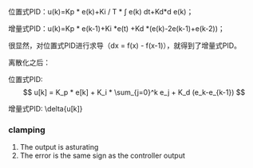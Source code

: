 位置式PID：u(k)=Kp * e(k)+Ki / T * ∫ e(k) dt+Kd*d e(k)；

增量式PID：u(k)=Kp * e(k-1)+Ki *e(t) +Kd *(e(k)-2e(k-1)+e(k-2))；

很显然，对位置式PID进行求导（dx = f(x) - f(x-1)），就得到了增量式PID。

离散化之后：

位置式PID: $$ u[k] = K_p * e[k] + K_i * \sum_{j=0}^k e_j + K_d (e_k-e_{k-1}) $$

增量式PID: \delta{u[k]}

### clamping
1. The output is asturating
2. The error is the same sign as the controller output
